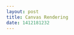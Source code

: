```yaml
---
layout: post
title: Canvas Rendering
date: 1412181232
---
```


<div id="canvas">
  <div id="toolbar"></div>
</div>
<script type="text/javascript">
  demo.renderingVML.install();
</script>